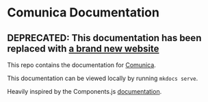 # Comunica Documentation

## DEPRECATED: This documentation has been replaced with [a brand new website](https://comunica.dev/docs/)

This repo contains the documentation for [Comunica](https://github.com/comunica/comunica).

This documentation can be viewed locally by running `mkdocs serve`.

Heavily inspired by the Components.js
[documentation](https://github.com/LinkedSoftwareDependencies/Documentation-Components.js/).

